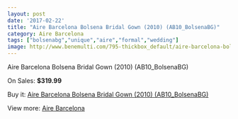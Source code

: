```yaml
---
layout: post
date: '2017-02-22'
title: "Aire Barcelona Bolsena Bridal Gown (2010) (AB10_BolsenaBG)"
category: Aire Barcelona
tags: ["bolsenabg","unique","aire","formal","wedding"]
image: http://www.benemulti.com/795-thickbox_default/aire-barcelona-bolsena-bridal-gown-2010-ab10bolsenabg.jpg
---
```

Aire Barcelona Bolsena Bridal Gown (2010) (AB10_BolsenaBG)

On Sales: **$319.99**
<a href="https://www.benemulti.com/en/aire-barcelona/310-aire-barcelona-bolsena-bridal-gown-2010-ab10bolsenabg.html"><amp-img layout="responsive" width="600" height="600" src="//www.benemulti.com/795-thickbox_default/aire-barcelona-bolsena-bridal-gown-2010-ab10bolsenabg.jpg" alt="Aire Barcelona Bolsena Bridal Gown (2010) (AB10_BolsenaBG) 0" /></a>
<a href="https://www.benemulti.com/en/aire-barcelona/310-aire-barcelona-bolsena-bridal-gown-2010-ab10bolsenabg.html"><amp-img layout="responsive" width="600" height="600" src="//www.benemulti.com/797-thickbox_default/aire-barcelona-bolsena-bridal-gown-2010-ab10bolsenabg.jpg" alt="Aire Barcelona Bolsena Bridal Gown (2010) (AB10_BolsenaBG) 1" /></a>
<a href="https://www.benemulti.com/en/aire-barcelona/310-aire-barcelona-bolsena-bridal-gown-2010-ab10bolsenabg.html"><amp-img layout="responsive" width="600" height="600" src="//www.benemulti.com/796-thickbox_default/aire-barcelona-bolsena-bridal-gown-2010-ab10bolsenabg.jpg" alt="Aire Barcelona Bolsena Bridal Gown (2010) (AB10_BolsenaBG) 2" /></a>

Buy it: [Aire Barcelona Bolsena Bridal Gown (2010) (AB10_BolsenaBG)](https://www.benemulti.com/en/aire-barcelona/310-aire-barcelona-bolsena-bridal-gown-2010-ab10bolsenabg.html "Aire Barcelona Bolsena Bridal Gown (2010) (AB10_BolsenaBG)")

View more: [Aire Barcelona](https://www.benemulti.com/en/3-aire-barcelona "Aire Barcelona")
